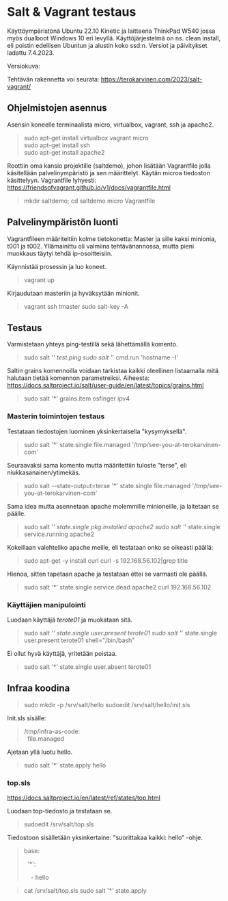 # Salt & Vagrant testaus
Käyttöympäristönä Ubuntu 22.10 Kinetic ja laitteena ThinkPad W540 jossa myös dualboot Windows 10 eri levyllä.
Käyttöjärjestelmä on ns. clean install, eli poistin edellisen Ubuntun ja alustin koko ssd:n.
Versiot ja päivitykset ladattu 7.4.2023.

Versiokuva:

Tehtävän rakennetta voi seurata: https://terokarvinen.com/2023/salt-vagrant/
## Ohjelmistojen asennus

Asensin koneelle terminaalista micro, virtualbox, vagrant, ssh ja apache2.
> sudo apt-get install virtualbox vagrant micro  
> sudo apt-get install ssh  
> sudo apt-get install apache2

Roottiin oma kansio projektille (saltdemo), johon lisätään Vagrantfile jolla käsitellään palvelinympäristö ja sen määrittelyt. Käytän microa tiedoston käsittelyyn.
Vagrantfile lyhyesti: https://friendsofvagrant.github.io/v1/docs/vagrantfile.html
> mkdir saltdemo; cd saltdemo
> micro Vagrantfile

## Palvelinympäristön luonti
Vagrantfileen määriteltiin kolme tietokonetta: Master ja sille kaksi minionia, t001 ja t002.
Yllämainittu oli valmiina tehtävänannossa, mutta pieni muokkaus täytyi tehdä ip-osoitteisiin.

Käynnistää prosessin ja luo koneet.
> vagrant up

Kirjaudutaan masteriin ja hyväksytään minionit.
> vagrant ssh tmaster
> sudo salt-key -A
> 
## Testaus
Varmistetaan yhteys ping-testillä sekä lähettämällä komento.
> sudo salt '*' test.ping
> sudo salt '*' cmd.run 'hostname -I'

Saltin grains komennoilla voidaan tarkistaa kaikki oleellinen listaamalla mitä halutaan tietää komennon parametreiksi.
Aiheesta:  https://docs.saltproject.io/salt/user-guide/en/latest/topics/grains.html
> sudo salt '*' grains.item osfinger ipv4
### Masterin toimintojen testaus
Testataan tiedostojen luominen yksinkertaisella "kysymyksellä".
> sudo salt '*' state.single file.managed '/tmp/see-you-at-terokarvinen-com'

Seuraavaksi sama komento mutta määritettiin tuloste "terse", eli niukkasanainen/ytimekäs.
> sudo salt --state-output=terse '*' state.single file.managed '/tmp/see-you-at-terokarvinen-com'

Sama idea mutta asennetaan apache molemmille minioneille, ja laitetaan se päälle.
> sudo salt '*' state.single pkg.installed apache2
> sudo salt '*' state.single service.running apache2

Kokeillaan valehteliko apache meille, eli testataan onko se oikeasti päällä:
> sudo apt-get -y install curl
> curl -s 192.168.56.102|grep title

Hienoa, sitten tapetaan apache ja testataan ettei se varmasti ole päällä.
> sudo salt '*' state.single service.dead apache2
> curl 192.168.56.102

### Käyttäjien manipulointi

Luodaan käyttäjä *terote01* ja muokataan sitä.
> sudo salt '*' state.single user.present terote01
> sudo salt '*' state.single user.present terote01 shell="/bin/bash"

Ei ollut hyvä käyttäjä, yritetään poistaa.
> sudo salt '*' state.single user.absent terote01

## Infraa koodina

> sudo mkdir -p /srv/salt/hello
> sudoedit /srv/salt/hello/init.sls

Init.sls sisälle:
> /tmp/infra-as-code:  
> &nbsp;&nbsp;file.managed

Ajetaan yllä luotu hello.
> sudo salt '*' state.apply hello

### top.sls
https://docs.saltproject.io/en/latest/ref/states/top.html

Luodaan top-tiedosto ja testataan se.
> sudoedit /srv/salt/top.sls

Tiedostoon sisälletään yksinkertaine: "suorittakaa kaikki: hello" -ohje.

> base:
> 
> &nbsp;&nbsp;'*':
> 
> &nbsp;&nbsp;&nbsp;&nbsp;- hello


> cat /srv/salt/top.sls
> sudo salt '*' state.apply
